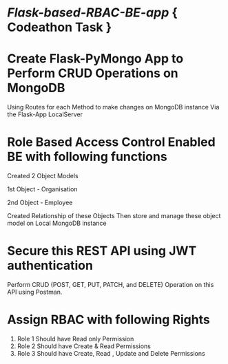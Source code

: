 # _Flask-based-RBAC-BE-app_ { Codeathon Task }

# Create Flask-PyMongo App to Perform CRUD Operations on MongoDB

Using Routes for each Method to make changes on MongoDB instance Via the Flask-App LocalServer 

# Role Based Access Control Enabled BE with following functions

Created 2 Object Models 
 
  1st Object  - Organisation

  2nd Object  - Employee

Created Relationship of these Objects
Then store and manage these object model on Local MongoDB instance

# Secure this REST API using JWT authentication

Perform CRUD (POST, GET, PUT, PATCH, and DELETE) Operation on this API using Postman.

# Assign RBAC with following Rights
1. Role 1 Should have Read only Permission
2. Role 2 Should have Create & Read Permissions
3. Role 3 Should have Create, Read , Update and Delete Permissions
